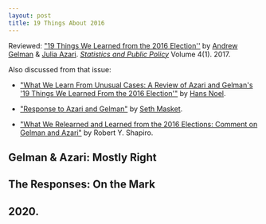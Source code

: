 ```yaml
---
layout: post
title: 19 Things About 2016
---
```


Reviewed: ["19 Things We Learned from the 2016 Election''](http://www.tandfonline.com/doi/full/10.1080/2330443X.2017.1356775) by [Andrew Gelman](https://twitter.com/StatModeling) & [Julia Azari](https://twitter.com/julia_azari). _[Statistics and Public Policy](http://www.tandfonline.com/toc/uspp20/current)_ Volume 4(1). 2017.

Also discussed from that issue:
* ["What We Learn From Unusual Cases: A Review of Azari and Gelman's '19 Things We Learned From the 2016 Election'"](http://www.tandfonline.com/doi/full/10.1080/2330443X.2017.1399844) by [Hans Noel](https://twitter.com/ProfHansNoel).

* ["Response to Azari and Gelman"](http://www.tandfonline.com/doi/full/10.1080/2330443X.2017.1399843) by [Seth Masket](https://twitter.com/smotus).

* ["What We Relearned and Learned from the 2016 Elections: Comment on Gelman and Azari"](http://www.tandfonline.com/doi/full/10.1080/2330443X.2017.1399842) by Robert Y. Shapiro.

## Gelman & Azari: Mostly Right

## The Responses: On the Mark

## 2020.
